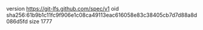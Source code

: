 version https://git-lfs.github.com/spec/v1
oid sha256:61b9b1c11fc9f906e1c08ca49113eac616058e83c38405cb7d7d88a8d086d5fd
size 1777
